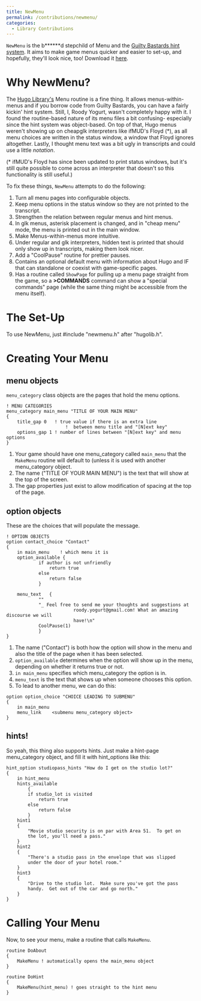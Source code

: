 ```yaml
---
title: NewMenu
permalink: /contributions/newmenu/
categories: 
  - Library Contributions
---
```


`NewMenu` is the b\*\*\*\*\*\*d stepchild of Menu and
the [Guilty Bastards hint system](tips/hints/). It aims to make
game menus quicker and easier to set-up, and hopefully, they'll look
nice, too! Download it
[here](https://www.ifarchive.org/if-archive/programming/hugo/library/contributions/newmenu.h).

# Why NewMenu?

The [Hugo Library's](library/) Menu
routine is a fine thing. It allows menus-within-menus and if you borrow
code from Guilty Bastards, you can have a fairly kickin' hint system.
Still, I, Roody Yogurt, wasn't completely happy with it. I found the
routine-based nature of its menu files a bit confusing- especially since
the hint system was object-based. On top of that, Hugo menus weren't
showing up on cheapglk interpreters like ifMUD's Floyd (\*), as all menu
choices are written in the status window, a window that Floyd ignores
altogether. Lastly, I thought menu text was a bit ugly in transcripts
and could use a little *notation*.

(\* ifMUD's Floyd has since been updated to print status windows, but it's still quite possible to come across an interpreter that doesn't so this functionality is still useful.)

To fix these things, `NewMenu` attempts to do the following:

1.  Turn all menu pages into configurable objects.
2.  Keep menu options in the status window so they are not printed to
    the transcript.
3.  Strengthen the relation between regular menus and hint menus.
4.  In glk menus, asterisk placement is changed, and in "cheap menu" mode,
    the menu is printed out in the main window.
5.  Make Menus-within-menus more intuitive.
6.  Under regular and glk interpreters, hidden text is printed that
    should only show up in transcripts, making them look nicer.
7.  Add a "CoolPause" routine for prettier pauses.
8.  Contains an optional default menu with information about Hugo and IF
    that can standalone or coexist with game-specific pages.
9.  Has a routine called `ShowPage` for pulling up a menu page straight
    from the game, so a **&gt;COMMANDS** command can show a "special
    commands" page (while the same thing might be accessible from the
    menu itself).

# The Set-Up

To use NewMenu, just \#include "newmenu.h" after "hugolib.h". 

# Creating Your Menu

## menu objects

`menu_category` class objects are the pages that hold
the menu options.

    ! MENU CATEGORIES
    menu_category main_menu "TITLE OF YOUR MAIN MENU"
    {
        title_gap 0   ! true value if there is an extra line
                          !  between menu title and "[N]ext key"
        options_gap 1 ! number of lines between "[N]ext key" and menu options
    }

1.  Your game should have one menu_category called `main_menu` that the
    `MakeMenu` routine will default to (unless it is used with another
    menu_category object.
2.  The name ("TITLE OF YOUR MAIN MENU") is the text that will show at
    the top of the screen.
3.  The gap properties just exist to allow modification of spacing at
    the top of the page.

## option objects

These are the choices that will populate the message.

    ! OPTION OBJECTS
    option contact_choice "Contact"
    {
        in main_menu    ! which menu it is
        option_available {
                if author is not unfriendly
                    return true
                else
                    return false
                }

        menu_text   {
                ""
                "_ Feel free to send me your thoughts and suggestions at
                             roody.yogurt@gmail.com! What an amazing discourse we will
                             have!\n"
                CoolPause(1)
                }
    }

1.  The name ("Contact") is both how the option will show in the menu
    and also the title of the page when it has been selected.
2.  `option_available` determines when the option will show up in the
    menu, depending on whether it returns true or not.
3.  `in main_menu` specifies which menu_category the option is in.
4.  `menu_text` is the text that shows up when someone chooses this
    option.
5.  To lead to another menu, we can do this:

<!-- -->

    option option_choice "CHOICE LEADING TO SUBMENU"
    {
        in main_menu
        menu_link    <submenu menu_category object>
    }


## hints!

So yeah, this thing also supports hints. Just make a hint-page
menu_category object, and fill it with hint_options like this:

    hint_option studiopass_hints "How do I get on the studio lot?"
    {
        in hint_menu
        hints_available
            {
            if studio_lot is visited
                return true
            else
                return false
            }
        hint1
        {
            "Movie studio security is on par with Area 51.  To get on
            the lot, you'll need a pass."
        }
        hint2
        {
            "There's a studio pass in the envelope that was slipped
            under the door of your hotel room."
        }
        hint3
        {
            "Drive to the studio lot.  Make sure you've got the pass
            handy.  Get out of the car and go north."
        }
    }

# Calling Your Menu

Now, to see your menu, make a routine that calls `MakeMenu`.

    routine DoAbout
    {
        MakeMenu ! automatically opens the main_menu object
    }

    routine DoHint
    {
        MakeMenu(hint_menu) ! goes straight to the hint menu
    }
